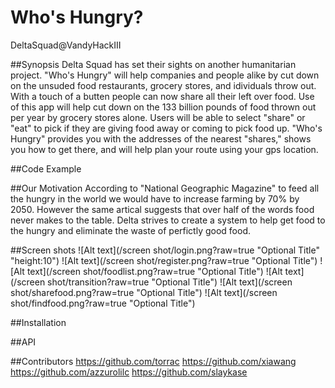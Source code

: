 # Who's Hungry?
DeltaSquad@VandyHackIII 
  
##Synopsis
Delta Squad has set their sights on another humanitarian project. "Who's Hungry" will help companies and people alike by cut down on the unsuded food restaurants, grocery stores, and idividuals throw out. With a touch of a butten people can now share all their left over food. Use of this app will help cut down on the 133 billion pounds of food thrown out per year by grocery stores alone. Users will be able to select "share" or "eat" to pick if they are giving food away or coming to pick food up. "Who's Hungry" provides you with the addresses of the nearest "shares," shows you how to get there, and will help plan your route using your gps location.  

##Code Example 

##Our Motivation 
According to "National Geographic Magazine" to feed all the hungry in the world we would have to increase farming by 70% by 2050. However the same artical suggests that over half of the words food never makes to the table. Delta strives to create a system to help get food to the hungry and eliminate the waste of perfictly good food. 

##Screen shots
![Alt text](/screen shot/login.png?raw=true "Optional Title" "height:10")
![Alt text](/screen shot/register.png?raw=true "Optional Title")
![Alt text](/screen shot/foodlist.png?raw=true "Optional Title")
![Alt text](/screen shot/transition?raw=true "Optional Title")
![Alt text](/screen shot/sharefood.png?raw=true "Optional Title")
![Alt text](/screen shot/findfood.png?raw=true "Optional Title")

##Installation

##API 

##Contributors
https://github.com/torrac
https://github.com/xiawang
https://github.com/azzurolilc
https://github.com/slaykase
